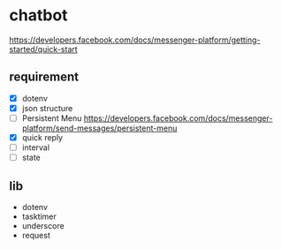 # chatbot
https://developers.facebook.com/docs/messenger-platform/getting-started/quick-start
## requirement
- [x] dotenv
- [x] json structure
- [ ] Persistent Menu https://developers.facebook.com/docs/messenger-platform/send-messages/persistent-menu
- [x] quick reply
- [ ] interval
- [ ] state
## lib
- dotenv
- tasktimer
- underscore
- request
